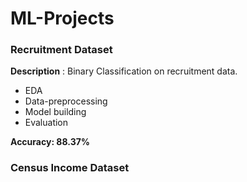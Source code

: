 # ML-Projects

<b><h3>Recruitment Dataset</h3></b>
<b>Description</b> : Binary Classification on recruitment data.
 <ul>
 <li>EDA</li>
 <li>Data-preprocessing</li>
 <li>Model building</li>
 <li>Evaluation</li>
 </ul>
 <b>Accuracy<b>: 88.37%
 
<b><h3>Census Income Dataset</h3></b></br>
